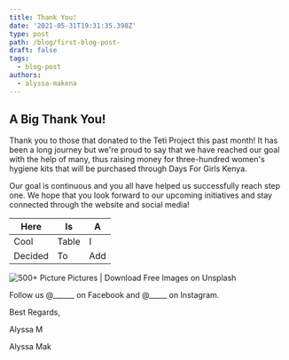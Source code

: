 ```yaml
---
title: Thank You!
date: '2021-05-31T19:31:35.398Z'
type: post
path: /blog/first-blog-post-
draft: false
tags:
  - blog-post
authors:
  - alyssa-makena
---
```

## A Big Thank You!

Thank you to those that donated to the Teti Project this past month! It has been a long journey but we're proud to say that we have reached our goal with the help of many, thus raising money for three-hundred women's hygiene kits that will be purchased through Days For Girls Kenya.

Our goal is continuous and you all have helped us successfully reach step one. We hope that you look forward to our upcoming initiatives and stay connected through the website and social media!

| Here | Is | A |
| --- | --- | --- |
| Cool | Table | I |
| Decided | To | Add |

![500+ Picture Pictures | Download Free Images on Unsplash](https://images.unsplash.com/photo-1444703686981-a3abbc4d4fe3?ixid=MnwxMjA3fDB8MHxzZWFyY2h8Mnx8cGljdHVyZXxlbnwwfHwwfHw%3D&ixlib=rb-1.2.1&w=1000&q=80)

Follow us @______ on Facebook and @_____ on Instagram.

Best Regards,

Alyssa M

Alyssa Mak